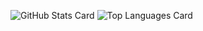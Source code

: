![GitHub Stats Card](https://github-readme-stats.vercel.app/api?username=Esu0&show_icons=true&count_private=true&theme=shades-of-purple)
![Top Languages Card](https://github-readme-stats.vercel.app/api/top-langs/?username=Esu0&count_private=true&theme=shades-of-purple)
